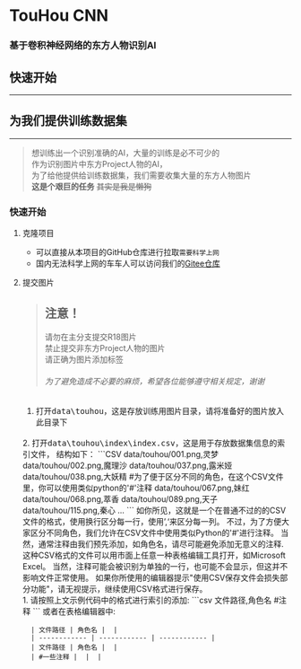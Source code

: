 # TouHou CNN
### 基于卷积神经网络的东方人物识别AI

## 快速开始

---
## 为我们提供训练数据集

---
> 想训练出一个识别准确的AI，大量的训练是必不可少的  
> 作为识别图片中东方Project人物的AI，  
> 为了给他提供给训练数据集，我们需要收集大量的东方人物图片  
> **这是个艰巨的任务** ~~其实是我是懒狗~~  

### 快速开始
1. 克隆项目  
    * 可以直接从本项目的GitHub仓库进行拉取`需要科学上网` 
    * 国内无法科学上网的车车人可以访问我们的[Gitee仓库](https://www.runoob.com)
2. 提交图片  
   > ## 注意！
   > 请勿在主分支提交R18图片  
   > 禁止提交非东方Project人物的图片  
   > 请正确为图片添加标签  
   >
   > ###### 为了避免造成不必要的麻烦，希望各位能够遵守相关规定，谢谢
   
   1. 打开<kbd>data\touhou</kbd>，这是存放训练用图片目录，请将准备好的图片放入此目录下  
   <br>
   2. 打开<kbd>data\touhou\index\index.csv</kbd>，这是用于存放数据集信息的索引文件，  
   结构如下：
       ```CSV
      data/touhou/001.png,灵梦
      data/touhou/002.png,魔理沙
      data/touhou/037.png,露米娅
      data/touhou/038.png,大妖精
      #为了便于区分不同的角色，在这个CSV文件里，你可以使用类似python的'#'注释
      data/touhou/067.png,妹红
      data/touhou/068.png,萃香
      data/touhou/089.png,天子
      data/touhou/115.png,秦心
      ...
      ```
      如你所见，这就是一个在普通不过的的CSV文件的格式，使用换行区分每一行，使用’,‘来区分每一列。  
      不过，为了方便大家区分不同角色，我们允许在CSV文件中使用类似Python的'#'进行注释。  
      当然，通常注释由我们预先添加，如角色名，请尽可能避免添加无意义的注释.  <br>  
      这种CSV格式的文件可以用市面上任意一种表格编辑工具打开，如Microsoft Excel。  
      当然，注释可能会被识别为单独的一行，也可能不会显示，但这并不影响文件正常使用。  
      如果你所使用的编辑器提示"使用CSV保存文件会损失部分功能"，请无视提示，继续使用CSV格式进行保存。  <br>
      1. 请按照上文示例代码中的格式进行索引的添加:
         ```csv
         文件路径,角色名
         #注释
         ```
         或者在表格编辑器中:

         | 文件路径 | 角色名 |  |
         | ------------ | ------------ | ------------ |
         | 文件路径 | 角色名 |  |
         | #一些注释 |  |  |

